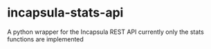 # incapsula-stats-api
A python wrapper for the Incapsula REST API currently only the stats functions are implemented
